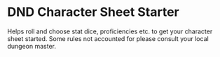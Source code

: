 # DND Character Sheet Starter

Helps roll and choose stat dice, proficiencies etc. to get your character sheet
started. Some rules not accounted for please consult your local dungeon master.
